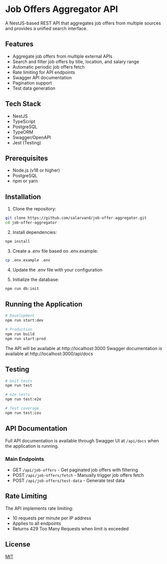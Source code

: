 # Job Offers Aggregator API

A NestJS-based REST API that aggregates job offers from multiple sources and provides a unified search interface.

## Features

- Aggregate job offers from multiple external APIs
- Search and filter job offers by title, location, and salary range
- Automatic periodic job offers fetch
- Rate limiting for API endpoints
- Swagger API documentation
- Pagination support
- Test data generation

## Tech Stack

- NestJS
- TypeScript
- PostgreSQL
- TypeORM
- Swagger/OpenAPI
- Jest (Testing)

## Prerequisites

- Node.js (v18 or higher)
- PostgreSQL
- npm or yarn

## Installation

1. Clone the repository:
```bash
git clone https://github.com/salarvand/job-offer-aggregator.git
cd job-offer-aggregator
```

2. Install dependencies:
```bash
npm install
```

3. Create a .env file based on .env.example:
```bash
cp .env.example .env
```

4. Update the .env file with your configuration

5. Initialize the database:
```bash
npm run db:init
```

## Running the Application

```bash
# Development
npm run start:dev

# Production
npm run build
npm run start:prod
```

The API will be available at http://localhost:3000
Swagger documentation is available at http://localhost:3000/api/docs

## Testing

```bash
# Unit tests
npm run test

# e2e tests
npm run test:e2e

# Test coverage
npm run test:cov
```

## API Documentation

Full API documentation is available through Swagger UI at `/api/docs` when the application is running.

### Main Endpoints

- GET `/api/job-offers` - Get paginated job offers with filtering
- POST `/api/job-offers/fetch` - Manually trigger job offers fetch
- POST `/api/job-offers/test-data` - Generate test data

## Rate Limiting

The API implements rate limiting:
- 10 requests per minute per IP address
- Applies to all endpoints
- Returns 429 Too Many Requests when limit is exceeded

## License

[MIT](LICENSE)
